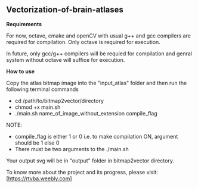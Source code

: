 Vectorization-of-brain-atlases
--------------------------------

**Requirements**

For now, octave, cmake and openCV with usual g++ and gcc compilers are required for compilation.
Only octave is required for execution.

In future, only gcc/g++ compilers will be requied for compilation and genral system without octave will suffice for execution.

**How to use**

Copy the atlas bitmap image into the "input_atlas" folder and then run the following terminal commands

- cd /path/to/bitmap2vector/directory
- chmod +x main.sh
- ./main.sh name_of_image_without_extension compile_flag

NOTE:
- compile_flag is either 1 or 0 i.e. to make compilation ON, argument should be 1 else 0
- There must be two arguments to the ./main.sh

Your output svg will be in "output" folder in bitmap2vector directory.

To know more about the project and its progress, please visit: [https://rtvba.weebly.com]